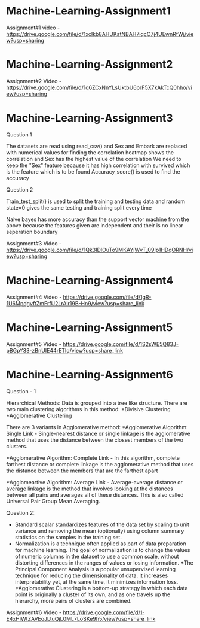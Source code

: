 # Machine-Learning-Assignment1
Assignment#1 video - https://drive.google.com/file/d/1xcIkb8AHUKatNBAH7iqcO7j4UEwnRfWj/view?usp=sharing
# Machine-Learning-Assignment2
Assignment#2 Video - https://drive.google.com/file/d/1q6ZCxNnYLsUktbU6prF5X7kAkTcQ0hho/view?usp=sharing
# Machine-Learning-Assignment3
Question 1

The datasets are read using read_csv() and Sex and Embark are replaced with numerical values for finding the correlation heatmap shows the correlation and Sex has the highest value of the correlation
We need to keep the "Sex" feature because it has high correlation with survived which is the feature which is to be found
Accuracy_score() is used to find the accuracy

Question 2

Train_test_split() is used to split the training and testing data and random state=0 gives the same testing and training split every time

Naive bayes has more accuracy than the support vector machine from the above because the features given are independent and their is no linear seperation boundary

Assignment#3 Video  - https://drive.google.com/file/d/1Qk3IDIOuTo9MKAYjWvT_09Ip1HDqORNH/view?usp=sharing


# Machine-Learning-Assignment4

Assignment#4 Video - https://drive.google.com/file/d/1gR-1U6MpdgvftZmFrfU2LrAir19B-Hn9/view?usp=share_link


# Machine-Learning-Assignment5

Assignment#5 Video - https://drive.google.com/file/d/1S2sWE5Q83J-pBGpY33-zBnUIE44rETIq/view?usp=share_link


# Machine-Learning-Assignment6

Question - 1

Hierarchical Methods: Data is grouped into a tree like structure. There are two main clustering algorithms in this method:
*Divisive Clustering
*Agglomerative Clustering

There are 3 variants in Agglomerative method:
*Agglomerative Algorithm: Single Link - Single-nearest distance or single linkage is the agglomerative method that uses the distance between the closest members of the two clusters.

*Agglomerative Algorithm: Complete Link - In this algorithm, complete farthest distance or complete linkage is the agglomerative method that uses the distance between the members that are the farthest apart

*Agglomeartive Algorithm: Average Link - Average-average distance or average linkage is the method that involves looking at the distances between all pairs and averages all of these distances. This is also called Universal Pair Group Mean Averaging.

Question 2:

* Standard scalar standardizes features of the data set by scaling to unit variance and removing the mean (optionally) using column summary statistics on the samples in the training set.
* Normalization is a technique often applied as part of data preparation for machine learning. The goal of normalization is to change the values of numeric columns in the dataset to use a common scale, without distorting differences in the ranges of values or losing information.
*The Principal Component Analysis is a popular unsupervised learning technique for reducing the dimensionality of data. It increases interpretability yet, at the same time, it minimizes information loss.
*Agglomerative Clustering is a bottom-up strategy in which each data point is originally a cluster of its own, and as one travels up the hierarchy, more pairs of clusters are combined.


Assignment#6 Video - https://drive.google.com/file/d/1-E4xHIWtZAVEoJLtuQjL0ML7LoSKe9h5/view?usp=share_link


